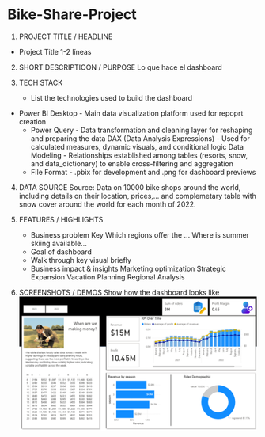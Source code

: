 # Bike-Share-Project
1. PROJECT TITLE / HEADLINE
* Project Title
1-2 líneas

2. SHORT DESCRIPTIOON / PURPOSE
   Lo que hace el dashboard

3. TECH STACK
   - List the technologies used to build the dashboard
- Power BI Desktop - Main data visualization platform used for repoprt creation
   - Power Query - Data transformation and cleaning layer for reshaping and preparing the data
   DAX (Data Analysis Expressions) - Used for calculated measures, dynamic visuals, and conditional logic
   Data Modeling - Relationships established among tables (resorts, snow, and data_dictionary) to enable cross-filtering and aggregation
   - File Format - .pbix for development and .png for dashboard previews

4. DATA SOURCE
   Source:
   Data on 10000 bike shops around the world, including details on their location, prices,... and complemetary table with snow cover around the world for each month of 2022.

5. FEATURES / HIGHLIGHTS
   * Business problem
       Key
       Which regions offer the ...
       Where is summer skiing available...
   * Goal of dashboard
   * Walk through key visual briefly
   * Business impact & insights
       Marketing optimization
       Strategic Expansion
       Vacation Planning
       Regional Analysis

6. SCREENSHOTS / DEMOS
   Show how the dashboard looks like
![Dashboard Preview](https://github.com/Belenmicov/Bike-Share-Project/blob/main/Screenshot%20Dashboard%20Bike%20Share%20Project.png)
   

